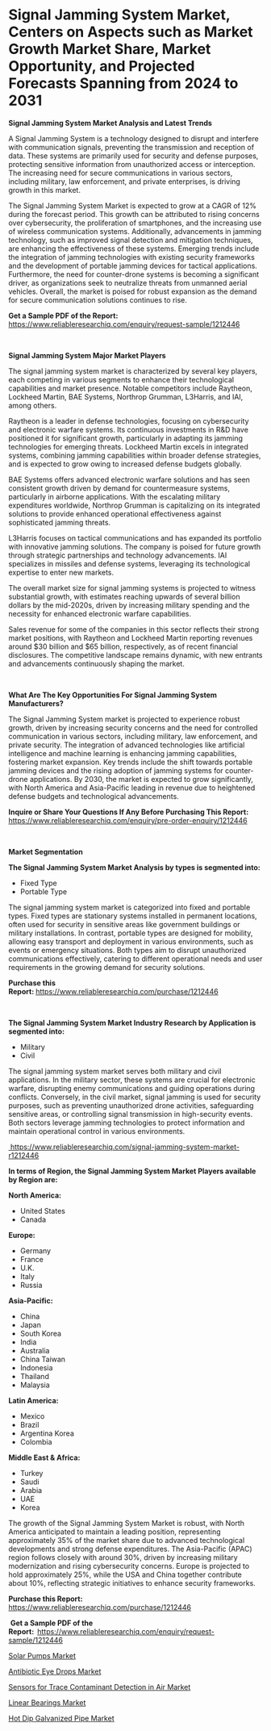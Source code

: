 <p><h1>Signal Jamming System Market, Centers on Aspects such as Market Growth Market Share, Market Opportunity, and Projected Forecasts Spanning from 2024 to 2031</h1></p><p><strong>Signal Jamming System Market Analysis and Latest Trends</strong></p>
<p><p>A Signal Jamming System is a technology designed to disrupt and interfere with communication signals, preventing the transmission and reception of data. These systems are primarily used for security and defense purposes, protecting sensitive information from unauthorized access or interception. The increasing need for secure communications in various sectors, including military, law enforcement, and private enterprises, is driving growth in this market.</p><p>The Signal Jamming System Market is expected to grow at a CAGR of 12% during the forecast period. This growth can be attributed to rising concerns over cybersecurity, the proliferation of smartphones, and the increasing use of wireless communication systems. Additionally, advancements in jamming technology, such as improved signal detection and mitigation techniques, are enhancing the effectiveness of these systems. Emerging trends include the integration of jamming technologies with existing security frameworks and the development of portable jamming devices for tactical applications. Furthermore, the need for counter-drone systems is becoming a significant driver, as organizations seek to neutralize threats from unmanned aerial vehicles. Overall, the market is poised for robust expansion as the demand for secure communication solutions continues to rise.</p></p>
<p><strong>Get a Sample PDF of the Report:&nbsp;</strong> <a href="https://www.reliableresearchiq.com/enquiry/request-sample/1212446?utm_campaign=103&utm_medium=2&utm_source=Github&utm_content=ia&utm_term=06102024&utm_id=signal-jamming-system">https://www.reliableresearchiq.com/enquiry/request-sample/1212446</a></p>
<p>&nbsp;</p>
<p><strong>Signal Jamming System Major Market Players</strong></p>
<p><p>The signal jamming system market is characterized by several key players, each competing in various segments to enhance their technological capabilities and market presence. Notable competitors include Raytheon, Lockheed Martin, BAE Systems, Northrop Grumman, L3Harris, and IAI, among others.</p><p>Raytheon is a leader in defense technologies, focusing on cybersecurity and electronic warfare systems. Its continuous investments in R&D have positioned it for significant growth, particularly in adapting its jamming technologies for emerging threats. Lockheed Martin excels in integrated systems, combining jamming capabilities within broader defense strategies, and is expected to grow owing to increased defense budgets globally.</p><p>BAE Systems offers advanced electronic warfare solutions and has seen consistent growth driven by demand for countermeasure systems, particularly in airborne applications. With the escalating military expenditures worldwide, Northrop Grumman is capitalizing on its integrated solutions to provide enhanced operational effectiveness against sophisticated jamming threats.</p><p>L3Harris focuses on tactical communications and has expanded its portfolio with innovative jamming solutions. The company is poised for future growth through strategic partnerships and technology advancements. IAI specializes in missiles and defense systems, leveraging its technological expertise to enter new markets.</p><p>The overall market size for signal jamming systems is projected to witness substantial growth, with estimates reaching upwards of several billion dollars by the mid-2020s, driven by increasing military spending and the necessity for enhanced electronic warfare capabilities.</p><p>Sales revenue for some of the companies in this sector reflects their strong market positions, with Raytheon and Lockheed Martin reporting revenues around $30 billion and $65 billion, respectively, as of recent financial disclosures. The competitive landscape remains dynamic, with new entrants and advancements continuously shaping the market.</p></p>
<p>&nbsp;</p>
<p><strong>What Are The Key Opportunities For Signal Jamming System Manufacturers?</strong></p>
<p><p>The Signal Jamming System market is projected to experience robust growth, driven by increasing security concerns and the need for controlled communication in various sectors, including military, law enforcement, and private security. The integration of advanced technologies like artificial intelligence and machine learning is enhancing jamming capabilities, fostering market expansion. Key trends include the shift towards portable jamming devices and the rising adoption of jamming systems for counter-drone applications. By 2030, the market is expected to grow significantly, with North America and Asia-Pacific leading in revenue due to heightened defense budgets and technological advancements.</p></p>
<p><strong>Inquire or Share Your Questions If Any Before Purchasing This Report:</strong> <a href="https://www.reliableresearchiq.com/enquiry/pre-order-enquiry/1212446?utm_campaign=103&utm_medium=2&utm_source=Github&utm_content=ia&utm_term=06102024&utm_id=signal-jamming-system">https://www.reliableresearchiq.com/enquiry/pre-order-enquiry/1212446</a></p>
<p>&nbsp;</p>
<p><strong>Market Segmentation</strong></p>
<p><strong>The Signal Jamming System Market Analysis by types is segmented into:</strong></p>
<p><ul><li>Fixed Type</li><li>Portable Type</li></ul></p>
<p><p>The signal jamming system market is categorized into fixed and portable types. Fixed types are stationary systems installed in permanent locations, often used for security in sensitive areas like government buildings or military installations. In contrast, portable types are designed for mobility, allowing easy transport and deployment in various environments, such as events or emergency situations. Both types aim to disrupt unauthorized communications effectively, catering to different operational needs and user requirements in the growing demand for security solutions.</p></p>
<p><strong>Purchase this Report:&nbsp;</strong><a href="https://www.reliableresearchiq.com/purchase/1212446?utm_campaign=103&utm_medium=2&utm_source=Github&utm_content=ia&utm_term=06102024&utm_id=signal-jamming-system">https://www.reliableresearchiq.com/purchase/1212446</a></p>
<p>&nbsp;</p>
<p><strong>The Signal Jamming System Market Industry Research by Application is segmented into:</strong></p>
<p><ul><li>Military</li><li>Civil</li></ul></p>
<p><p>The signal jamming system market serves both military and civil applications. In the military sector, these systems are crucial for electronic warfare, disrupting enemy communications and guiding operations during conflicts. Conversely, in the civil market, signal jamming is used for security purposes, such as preventing unauthorized drone activities, safeguarding sensitive areas, or controlling signal transmission in high-security events. Both sectors leverage jamming technologies to protect information and maintain operational control in various environments.</p></p>
<p><a href="https://www.reliableresearchiq.com/signal-jamming-system-market-r1212446?utm_campaign=103&utm_medium=2&utm_source=Github&utm_content=ia&utm_term=06102024&utm_id=signal-jamming-system">&nbsp;https://www.reliableresearchiq.com/signal-jamming-system-market-r1212446</a></p>
<p><strong>In terms of Region, the Signal Jamming System Market Players available by Region are:</strong></p>
<p>
    <p> <strong> North America: </strong>
        <ul>
            <li>United States</li>
            <li>Canada</li>
        </ul>
        </p> 
    <p> <strong> Europe: </strong>
        <ul>
            <li>Germany</li>
            <li>France</li>
            <li>U.K.</li>
            <li>Italy</li>
            <li>Russia</li>
        </ul>
        </p> 
    <p> <strong> Asia-Pacific: </strong>
        <ul>
            <li>China</li>
            <li>Japan</li>
            <li>South Korea</li>
            <li>India</li>
            <li>Australia</li>
            <li>China Taiwan</li>
            <li>Indonesia</li>
            <li>Thailand</li>
            <li>Malaysia</li>
        </ul>
        </p> 
    <p> <strong> Latin America: </strong>
        <ul>
            <li>Mexico</li>
            <li>Brazil</li>
            <li>Argentina Korea</li>
            <li>Colombia</li>
        </ul>
        </p> 
    <p> <strong> Middle East & Africa: </strong>
        <ul>
            <li>Turkey</li>
            <li>Saudi</li>
            <li>Arabia</li>
            <li>UAE</li>
            <li>Korea</li>
        </ul>
    </p>
    </p>
<p><p>The growth of the Signal Jamming System Market is robust, with North America anticipated to maintain a leading position, representing approximately 35% of the market share due to advanced technological developments and strong defense expenditures. The Asia-Pacific (APAC) region follows closely with around 30%, driven by increasing military modernization and rising cybersecurity concerns. Europe is projected to hold approximately 25%, while the USA and China together contribute about 10%, reflecting strategic initiatives to enhance security frameworks.</p></p>
<p><strong>Purchase this Report: </strong><a href="https://www.reliableresearchiq.com/purchase/1212446?utm_campaign=103&utm_medium=2&utm_source=Github&utm_content=ia&utm_term=06102024&utm_id=signal-jamming-system">https://www.reliableresearchiq.com/purchase/1212446</a></p>
<p>&nbsp;<strong>Get a Sample PDF of the Report:&nbsp;&nbsp;</strong><a href="https://www.reliableresearchiq.com/enquiry/request-sample/1212446?utm_campaign=103&utm_medium=2&utm_source=Github&utm_content=ia&utm_term=06102024&utm_id=signal-jamming-system">https://www.reliableresearchiq.com/enquiry/request-sample/1212446</a></p>
<p><strong></strong></p>
<p><p><a href="https://www.linkedin.com/pulse/solar-pumps-market-pulse-13-expansion-blueprint-2024-2031-k164e?utm_campaign=103&utm_medium=2&utm_source=Github&utm_content=ia&utm_term=06102024&utm_id=signal-jamming-system">Solar Pumps Market</a></p><p><a href="https://github.com/haydee0czminge/Market-Research-Report-List-1/blob/main/antibiotic-eye-drops-market.md?utm_campaign=103&utm_medium=2&utm_source=Github&utm_content=ia&utm_term=06102024&utm_id=signal-jamming-system">Antibiotic Eye Drops Market</a></p><p><a href="https://issuu.com/reportprime-2/docs/sensors-for-trace-contaminant-detec_1868e4b090b0a0?utm_campaign=103&utm_medium=2&utm_source=Github&utm_content=ia&utm_term=06102024&utm_id=signal-jamming-system">Sensors for Trace Contaminant Detection in Air Market</a></p><p><a href="https://www.linkedin.com/pulse/linear-bearings-market-trends-growth-outlook-2024-2031-qsibe?utm_campaign=103&utm_medium=2&utm_source=Github&utm_content=ia&utm_term=06102024&utm_id=signal-jamming-system">Linear Bearings Market</a></p><p><a href="https://medium.com/@besaagolli68/trends-in-the-global-hot-dip-galvanized-pipe-market-forecast-and-analysis-2024-2031-9153bdc95881?utm_campaign=103&utm_medium=2&utm_source=Github&utm_content=ia&utm_term=06102024&utm_id=signal-jamming-system">Hot Dip Galvanized Pipe Market</a></p></p>